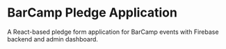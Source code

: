 # BarCamp Pledge Application

A React-based pledge form application for BarCamp events with Firebase backend and admin dashboard.
